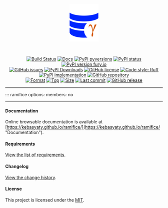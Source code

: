 <div align="center">
  <p align="center">
    <a href="https://github.com/kebasyaty/ramifice">
      <img
        height="120"
        alt="Logo"
        src="https://raw.githubusercontent.com/kebasyaty/ramifice/v0/assets/logo.svg">
    </a>
  </p>
  <br>
  <p align="center">
    <a href="https://github.com/kebasyaty/ramifice/actions/workflows/test.yml" alt="Build Status"><img src="https://github.com/kebasyaty/ramifice/actions/workflows/test.yml/badge.svg" alt="Build Status"></a>
    <a href="https://kebasyaty.github.io/ramifice/" alt="Docs"><img src="https://img.shields.io/badge/docs-available-brightgreen.svg" alt="Docs"></a>
    <a href="https://pypi.python.org/pypi/ramifice/" alt="PyPI pyversions"><img src="https://img.shields.io/pypi/pyversions/ramifice.svg" alt="PyPI pyversions"></a>
    <a href="https://pypi.python.org/pypi/ramifice/" alt="PyPI status"><img src="https://img.shields.io/pypi/status/ramifice.svg" alt="PyPI status"></a>
    <a href="https://pypi.python.org/pypi/ramifice/" alt="PyPI version fury.io"><img src="https://badge.fury.io/py/ramifice.svg" alt="PyPI version fury.io"></a>
    <br>
    <a href="https://github.com/kebasyaty/ramifice/issues"><img src="https://img.shields.io/github/issues/kebasyaty/ramifice.svg" alt="GitHub issues"></a>
    <a href="https://pepy.tech/projects/ramifice"><img src="https://static.pepy.tech/badge/ramifice" alt="PyPI Downloads"></a>
    <a href="https://github.com/kebasyaty/ramifice/blob/main/LICENSE" alt="GitHub license"><img src="https://img.shields.io/github/license/kebasyaty/ramifice" alt="GitHub license"></a>
    <a href="https://docs.astral.sh/ruff/" alt="Code style: Ruff"><img src="https://img.shields.io/badge/code%20style-Ruff-FDD835.svg" alt="Code style: Ruff"></a>
    <a href="https://github.com/kebasyaty/ramifice" alt="PyPI implementation"><img src="https://img.shields.io/pypi/implementation/ramifice" alt="PyPI implementation"></a>
    <a href="https://github.com/kebasyaty/ramifice" alt="GitHub repository"><img src="https://img.shields.io/badge/--ecebeb?logo=github&logoColor=000000" alt="GitHub repository"></a>
    <br>
    <a href="https://pypi.org/project/ramifice"><img src="https://img.shields.io/pypi/format/ramifice" alt="Format"></a>
    <a href="https://github.com/kebasyaty/ramifice"><img src="https://img.shields.io/github/languages/top/kebasyaty/ramifice" alt="Top"></a>
    <a href="https://github.com/kebasyaty/ramifice"><img src="https://img.shields.io/github/repo-size/kebasyaty/ramifice" alt="Size"></a>
    <a href="https://github.com/kebasyaty/ramifice"><img src="https://img.shields.io/github/last-commit/kebasyaty/ramifice/main" alt="Last commit"></a>
    <a href="https://github.com/kebasyaty/ramifice/releases/" alt="GitHub release"><img src="https://img.shields.io/github/release/kebasyaty/ramifice" alt="GitHub release"></a>
  </p>
</div>

<hr>

::: ramifice
    options:
      members: no

<hr>

#### Documentation

Online browsable documentation is available at [https://kebasyaty.github.io/ramifice/](https://kebasyaty.github.io/ramifice/ "Documentation").

#### Requirements

[View the list of requirements](https://github.com/kebasyaty/ramifice/blob/v0/REQUIREMENTS.md "Requirements").

#### Changelog

[View the change history](https://github.com/kebasyaty/ramifice/blob/v0/CHANGELOG.md "Changelog").

#### License

This project is licensed under the [MIT](https://github.com/kebasyaty/ramifice/blob/main/LICENSE "MIT").

